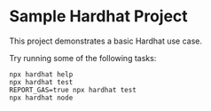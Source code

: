 # Sample Hardhat Project

This project demonstrates a basic Hardhat use case. 

Try running some of the following tasks:

```shell
npx hardhat help
npx hardhat test
REPORT_GAS=true npx hardhat test
npx hardhat node
```

<!-- Command to run this lesson -->
<!-- ```shell
npx hardhat compile
npx hardhat deploy --network sepolia 
npx hardhat run scripts/test.ts --network sepolia
``` -->
